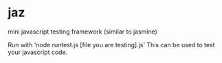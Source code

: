 # jaz
mini javascript testing framework (similar to jasmine)

Run with 'node runtest.js [file you are testing].js'
This can be used to test your javascript code.

